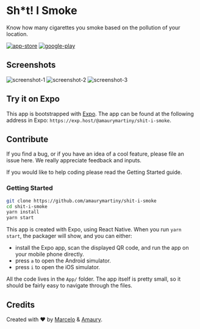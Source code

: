 # Sh*t! I Smoke

Know how many cigarettes you smoke based on the pollution of your location.

[![app-store](https://shitismoke.github.io/assets/images/app-store.png)](https://itunes.apple.com/us/app/s-i-smoke/id1365605567?mt=8) [![google-play](https://shitismoke.github.io/assets/images/play-store.png)](https://play.google.com/store/apps/details?id=com.shitismoke.app)

## Screenshots

![screenshot-1](https://lh3.googleusercontent.com/BLVtUTguTcE7J1oeovfQhu1OI7jChczWv-evW2QgYlD8Dcv-66oGe4Th6O_soGP9SPA=w720-h310) ![screenshot-2](https://lh3.googleusercontent.com/XJTcPDB211FAJVFRpxxePlItSUy4rrZepOmRVZlM9kiF6DIorSOSfaFH1-0tSsQauw=w720-h310) ![screenshot-3](https://lh3.googleusercontent.com/j5-atGUl2UlY7UOF0x3dLA-qR9QWW8IdGmA8ZsBY06_W-W3uMDYzCprt5E2AdGdPiA=w720-h310)

## Try it on Expo

This app is bootstrapped with [Expo](https://expo.io). The app can be found at the following address in Expo: `https://exp.host/@amaurymartiny/shit-i-smoke`.

## Contribute

If you find a bug, or if you have an idea of a cool feature, please file an issue here. We really appreciate feedback and inputs.

If you would like to help coding please read the Getting Started guide.

### Getting Started

```bash
git clone https://github.com/amaurymartiny/shit-i-smoke
cd shit-i-smoke
yarn install
yarn start
```

This app is created with Expo, using React Native. When you run `yarn start`, the packager will show, and you can either:
- install the Expo app, scan the displayed QR code, and run the app on your mobile phone directly.
- press `a` to open the Android simulator.
- press `i` to open the iOS simulator.

All the code lives in the `App/` folder. The app itself is pretty small, so it should be fairly easy to navigate through the files.

## Credits

Created with ❤ by [Marcelo](www.marcelocoelho.cc) & [Amaury](https://www.toptal.com/resume/amaury-martiny#utilize-unreal-developers-today).
